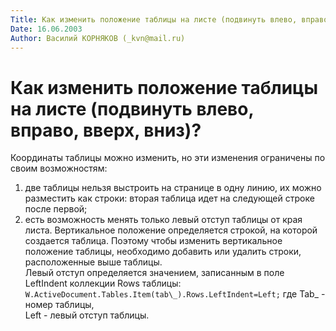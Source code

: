 ```yaml
---
Title: Как изменить положение таблицы на листе (подвинуть влево, вправо, вверх, вниз)?
Date: 16.06.2003
Author: Василий КОРНЯКОВ (_kvn@mail.ru)
---
```



Как изменить положение таблицы на листе (подвинуть влево, вправо, вверх, вниз)?
===============================================================================

Координаты таблицы можно изменить, но эти изменения ограничены по своим
возможностям:

1. две таблицы нельзя выстроить на странице в одну линию, их можно разместить как строки:
   вторая таблица идет на следующей строке после первой;
2. есть возможность менять только левый отступ таблицы от края листа.
 Вертикальное положение определяется строкой, на которой создается таблица.
 Поэтому чтобы изменить вертикальное положение таблицы,
 необходимо добавить или удалить строки, расположенные выше таблицы.  
 Левый отступ определяется значением, записанным в поле LeftIndent коллекции Rows таблицы:  
    `W.ActiveDocument.Tables.Item(tab\_).Rows.LeftIndent=Left;`
 где Tab\_ - номер таблицы,  
 Left - левый отступ таблицы.

